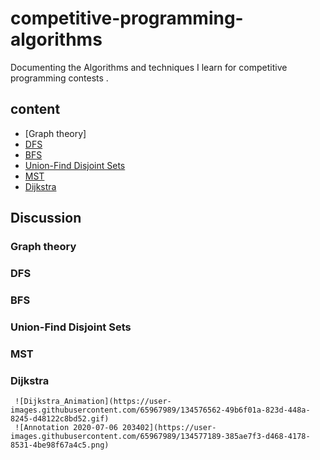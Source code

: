 # competitive-programming-algorithms
Documenting the Algorithms and techniques I learn for competitive programming contests .

## content

 - [Graph theory]
 - [DFS](https://github.com/A-bahaa/competitive-programming-algorithms/blob/main/dfs_bfs.cpp)
 - [BFS](https://github.com/A-bahaa/competitive-programming-algorithms/blob/main/dfs_bfs.cpp)
 - [Union-Find Disjoint Sets](https://github.com/A-bahaa/competitive-programming-algorithms/blob/main/dsu.cpp)
 - [MST](https://github.com/A-bahaa/competitive-programming-algorithms/blob/main/mst.cpp)
 - [Dijkstra](https://github.com/A-bahaa/competitive-programming-algorithms/blob/main/dijkstra.cpp)

## Discussion

 ### Graph theory
 ### DFS
 ### BFS
 ### Union-Find Disjoint Sets
 ### MST
 ### Dijkstra
     ![Dijkstra_Animation](https://user-images.githubusercontent.com/65967989/134576562-49b6f01a-823d-448a-8245-d48122c8bd52.gif)
     ![Annotation 2020-07-06 203402](https://user-images.githubusercontent.com/65967989/134577189-385ae7f3-d468-4178-8531-4be98f67a4c5.png)
